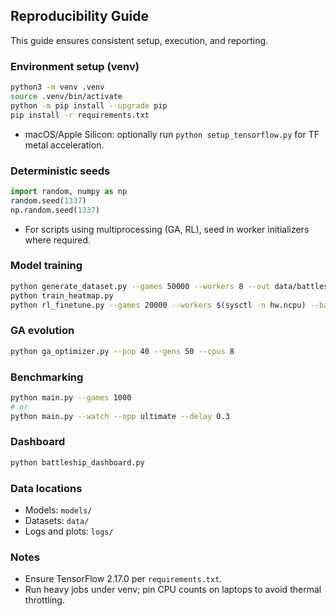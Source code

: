 ## Reproducibility Guide

This guide ensures consistent setup, execution, and reporting.

### Environment setup (venv)
```bash
python3 -m venv .venv
source .venv/bin/activate
python -m pip install --upgrade pip
pip install -r requirements.txt
```
- macOS/Apple Silicon: optionally run `python setup_tensorflow.py` for TF metal acceleration.

### Deterministic seeds
```python
import random, numpy as np
random.seed(1337)
np.random.seed(1337)
```
- For scripts using multiprocessing (GA, RL), seed in worker initializers where required.

### Model training
```bash
python generate_dataset.py --games 50000 --workers 8 --out data/battleship_supervised.pkl
python train_heatmap.py
python rl_finetune.py --games 20000 --workers $(sysctl -n hw.ncpu) --batch 256
```

### GA evolution
```bash
python ga_optimizer.py --pop 40 --gens 50 --cpus 8
```

### Benchmarking
```bash
python main.py --games 1000
# or
python main.py --watch --opp ultimate --delay 0.3
```

### Dashboard
```bash
python battleship_dashboard.py
```

### Data locations
- Models: `models/`
- Datasets: `data/`
- Logs and plots: `logs/`

### Notes
- Ensure TensorFlow 2.17.0 per `requirements.txt`.
- Run heavy jobs under venv; pin CPU counts on laptops to avoid thermal throttling.
